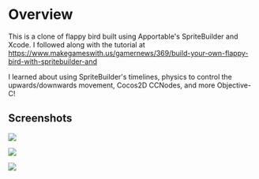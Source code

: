 # Overview

This is a clone of flappy bird built using Apportable's SpriteBuilder and Xcode. I followed along with the tutorial at https://www.makegameswith.us/gamernews/369/build-your-own-flappy-bird-with-spritebuilder-and

I learned about using SpriteBuilder's timelines, physics to control the upwards/downwards movement, Cocos2D CCNodes, and more Objective-C!

## Screenshots

![](http://i3.minus.com/iHtaWxDWO0GLW.png)

![](http://i4.minus.com/iFpjxJGaWGXo5.png)

![](http://i1.minus.com/ibeWZMECyrs6vj.png)